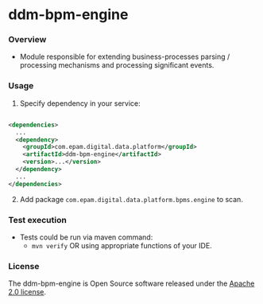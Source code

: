 # ddm-bpm-engine

### Overview

* Module responsible for extending business-processes parsing / processing mechanisms and processing
  significant events.

### Usage

1. Specify dependency in your service:

```xml

<dependencies>
  ...
  <dependency>
    <groupId>com.epam.digital.data.platform</groupId>
    <artifactId>ddm-bpm-engine</artifactId>
    <version>...</version>
  </dependency>
  ...
</dependencies>
```

2. Add package `com.epam.digital.data.platform.bpms.engine` to scan.

### Test execution

* Tests could be run via maven command:
    * `mvn verify` OR using appropriate functions of your IDE.

### License

The ddm-bpm-engine is Open Source software released under
the [Apache 2.0 license](https://www.apache.org/licenses/LICENSE-2.0).